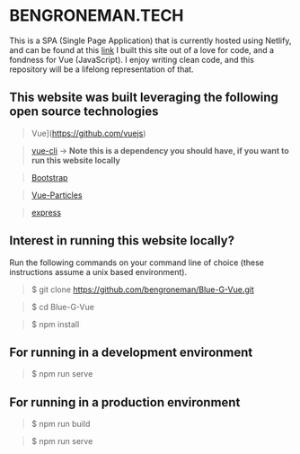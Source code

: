 # BENGRONEMAN.TECH

This is a SPA (Single Page Application) that is currently hosted using Netlify, and can be found at this [link](https://bengroneman.tech)
I built this site out of a love for code, and a fondness for Vue (JavaScript). I enjoy writing clean code, and this repository will be a lifelong representation of that.

## This website was built leveraging the following open source technologies

> Vue](https://github.com/vuejs)

> [vue-cli](https://github.com/vuejs/vue-cli) -> **Note this is a dependency you should have, if you want to run this website locally**

> [Bootstrap](https://github.com/twbs/bootstrap)

> [Vue-Particles](https://github.com/creotip/vue-particles)

> [express](https://github.com/expressjs/express)

## Interest in running this website locally?

Run the following commands on your command line of choice (these instructions assume a unix based environment).

>$ git clone https://github.com/bengroneman/Blue-G-Vue.git

>$ cd Blue-G-Vue

>$ npm install

## For running in a development environment

>$ npm run serve

## For running in a production environment

>$ npm run build

>$ npm run serve
